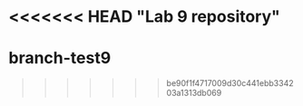 <<<<<<< HEAD
"Lab 9 repository" 
=======
# branch-test9
>>>>>>> be90f1f4717009d30c441ebb334203a1313db069
